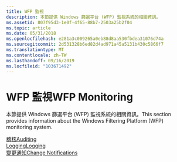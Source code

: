```yaml
---
title: WFP 監視
description: 本節提供 Windows 篩選平台 (WFP) 監視系統的相關資訊。
ms.assetid: 807f95d3-1e0f-4f65-88b7-2503a25b2f04
ms.topic: article
ms.date: 05/31/2018
ms.openlocfilehash: e281a3c009265a0eb88d8aa530fbdea31076d74a
ms.sourcegitcommit: 2d531328b6ed82d4ad971a45a5131b430c5866f7
ms.translationtype: MT
ms.contentlocale: zh-TW
ms.lasthandoff: 09/16/2019
ms.locfileid: "103671492"
---
```

# <a name="wfp-monitoring"></a><span data-ttu-id="1513a-103">WFP 監視</span><span class="sxs-lookup"><span data-stu-id="1513a-103">WFP Monitoring</span></span>

<span data-ttu-id="1513a-104">本節提供 Windows 篩選平台 (WFP) 監視系統的相關資訊。</span><span class="sxs-lookup"><span data-stu-id="1513a-104">This section provides information about the Windows Filtering Platform (WFP) monitoring system.</span></span>

<dl>

[<span data-ttu-id="1513a-105">稽核</span><span class="sxs-lookup"><span data-stu-id="1513a-105">Auditing</span></span>](auditing-and-logging.md)  
[<span data-ttu-id="1513a-106">Logging</span><span class="sxs-lookup"><span data-stu-id="1513a-106">Logging</span></span>](logging.md)  
[<span data-ttu-id="1513a-107">變更通知</span><span class="sxs-lookup"><span data-stu-id="1513a-107">Change Notifications</span></span>](change-notifications.md)  
</dl>

 

 




